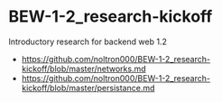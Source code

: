 # BEW-1-2_research-kickoff
Introductory research for backend web 1.2
- https://github.com/noltron000/BEW-1-2_research-kickoff/blob/master/networks.md
- https://github.com/noltron000/BEW-1-2_research-kickoff/blob/master/persistance.md
